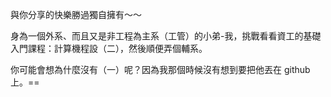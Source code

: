 與你分享的快樂勝過獨自擁有～～

身為一個外系、而且又是非工程為主系（工管）的小弟-我，挑戰看看資工的基礎入門課程：計算機程設（二），然後順便弄個輔系。

你可能會想為什麼沒有（一）呢？因為我那個時候沒有想到要把他丟在 github 上。==
